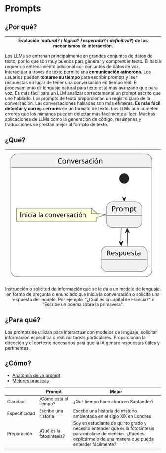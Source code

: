 # Prompts

## ¿Por qué?

|Evolución (*natural?* / *lógica?* / *esperada?* / *definitiva?*) de los mecanismos de interacción.|
|-|
Los LLMs se entrenan principalmente en grandes conjuntos de datos de texto, por lo que son muy buenos para generar y comprender texto. El habla requeriría entrenamiento adicional con conjuntos de datos de voz.
Interactuar a través de texto permite una **comunicación asíncrona**. 
Los usuarios pueden **tomarse su tiempo** para escribir prompts y leer respuestas en lugar de tener una conversación en tiempo real.
El procesamiento de lenguaje natural para texto está más avanzado que para voz. 
Es más fácil para un LLM analizar correctamente un prompt escrito que uno hablado.
Los prompts de texto proporcionan un registro claro de la conversación. Las conversaciones habladas son más efímeras.
**Es más fácil detectar y corregir errores** en un formato de texto. Los LLMs aún cometen errores que los humanos pueden detectar más fácilmente al leer.
Muchas aplicaciones de LLMs como la generación de código, resúmenes y traducciones se prestan mejor al formato de texto.

## ¿Qué?

<div align="center">

|![](/imagenes/modelosUML/sesion.svg)|
|-|
Instrucción o solicitud de información que se le da a un modelo de lenguaje, en forma de pregunta o enunciado que inicia la conversación o solicita una respuesta del modelo.
Por ejemplo, "¿Cuál es la capital de Francia?" o "Escribe un poema sobre la primavera".

</div>

## ¿Para qué?

Los prompts se utilizan para interactuar con modelos de lenguaje, solicitar información específica o realizar tareas particulares. Proporcionan la dirección y el contexto necesarios para que la IA genere respuestas útiles y pertinentes.

## ¿Cómo?

- [Anatomía de un prompt](anatomia.md)
- [Mejores prácticas](mejoresPracticas/README.md)

||Prompt|Mejor|
|-|-|-|
Claridad    |¿Cómo está el tiempo?    | ¿Qué tiempo hace ahora en Santander?
Especificidad|Escribe una historia     | Escribe una historia de misterio ambientada en el siglo XIX en Londres
Preparación |¿Qué es la fotosíntesis? | Soy un estudiante de quinto grado y necesito entender qué es la fotosíntesis para mi clase de ciencias. ¿Puedes explicármelo de una manera que pueda entender fácilmente?
